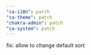```yaml
---
"ca-i18n": patch
"ca-theme": patch
"chakra-admin": patch
"ca-system": patch
---
```


fix: allow to change default sort
